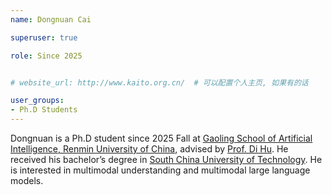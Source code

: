 ```yaml
---
name: Dongnuan Cai

superuser: true

role: Since 2025


# website_url: http://www.kaito.org.cn/  # 可以配置个人主页, 如果有的话

user_groups:
- Ph.D Students
---
```

Dongnuan  is a Ph.D student since 2025 Fall at [Gaoling School of Artificial Intelligence, Renmin University of China](http://ai.ruc.edu.cn/), advised by [Prof. Di Hu](https://dtaoo.github.io/). He received his bachelor’s degree in [South China University of Technology](https://www.scut.edu.cn/new/). He is interested in multimodal understanding and multimodal large language models.